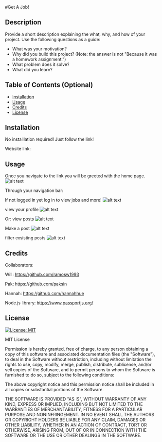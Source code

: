 #Get A Job!

## Description

Provide a short description explaining the what, why, and how of your project. Use the following questions as a guide:

- What was your motivation?
- Why did you build this project? (Note: the answer is not "Because it was a homework assignment.")
- What problem does it solve?
- What did you learn?

## Table of Contents (Optional)

- [Installation](#installation)
- [Usage](#usage)
- [Credits](#credits)
- [License](#license)

## Installation

No installlation required! Just follow the link!

Website link:

## Usage

Once you navigate to the link you will be greeted with the home page.
![alt text](assets/images/screenshot.png)

Through your navigation bar:

If not logged in yet log in to view jobs and more!
![alt text](assets/images/screenshot.png)

view your profile
![alt text](assets/images/screenshot.png)

Or:
view posts
![alt text](assets/images/screenshot.png)

Make a post
![alt text](assets/images/screenshot.png)

filter exsisting posts
![alt text](assets/images/screenshot.png)

## Credits

Collaborators:

Will: https://github.com/ramosw1993

Pak: https://github.com/paksin

Hannah: https://github.com/hannahhue

Node.js library: https://www.passportjs.org/

## License

[![License: MIT](https://img.shields.io/badge/License-MIT-yellow.svg)](https://opensource.org/licenses/MIT)

MIT License

Permission is hereby granted, free of charge, to any person obtaining a copy of this software and associated documentation files (the "Software"), to deal in the Software without restriction, including without limitation the rights to use, copy, modify, merge, publish, distribute, sublicense, and/or sell copies of the Software, and to permit persons to whom the Software is furnished to do so, subject to the following conditions:

The above copyright notice and this permission notice shall be included in all copies or substantial portions of the Software.

THE SOFTWARE IS PROVIDED "AS IS", WITHOUT WARRANTY OF ANY KIND, EXPRESS OR IMPLIED, INCLUDING BUT NOT LIMITED TO THE WARRANTIES OF MERCHANTABILITY, FITNESS FOR A PARTICULAR PURPOSE AND NONINFRINGEMENT. IN NO EVENT SHALL THE AUTHORS OR COPYRIGHT HOLDERS BE LIABLE FOR ANY CLAIM, DAMAGES OR OTHER LIABILITY, WHETHER IN AN ACTION OF CONTRACT, TORT OR OTHERWISE, ARISING FROM, OUT OF OR IN CONNECTION WITH THE SOFTWARE OR THE USE OR OTHER DEALINGS IN THE SOFTWARE.
